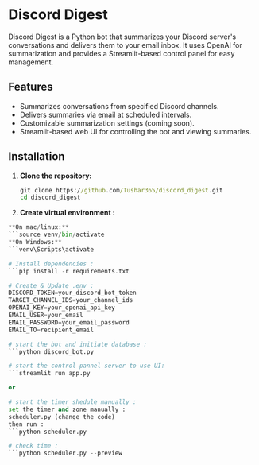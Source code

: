 # Discord Digest

Discord Digest is a Python bot that summarizes your Discord server's conversations and delivers them to your email inbox.  It uses OpenAI for summarization and provides a Streamlit-based control panel for easy management.

## Features

* Summarizes conversations from specified Discord channels.
* Delivers summaries via email at scheduled intervals.
* Customizable summarization settings (coming soon).
* Streamlit-based web UI for controlling the bot and viewing summaries.


## Installation

1. **Clone the repository:**

   ```cmd
   git clone https://github.com/Tushar365/discord_digest.git
   cd discord_digest
2. **Create virtual environment :**
```python -m venv venv
**On mac/linux:**
```source venv/bin/activate
**On Windows:**
```venv\Scripts\activate

# Install dependencies :
```pip install -r requirements.txt

# Create & Update .env :
DISCORD_TOKEN=your_discord_bot_token
TARGET_CHANNEL_IDS=your_channel_ids
OPENAI_KEY=your_openai_api_key
EMAIL_USER=your_email
EMAIL_PASSWORD=your_email_password
EMAIL_TO=recipient_email

# start the bot and initiate database :
```python discord_bot.py

# start the control pannel server to use UI:
```streamlit run app.py

or 

# start the timer shedule manually :
set the timer and zone manually :
scheduler.py (change the code)
then run :
```python scheduler.py

# check time :
```python scheduler.py --preview



